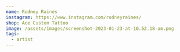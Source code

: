 ```yaml
---
name: Rodney Raines
instagram: https://www.instagram.com/rodneyraines/
shop: Ace Custom Tattoo
image: /assets/images/screenshot-2023-01-23-at-10.52.18-am.png
tags:
  - artist
---
```

